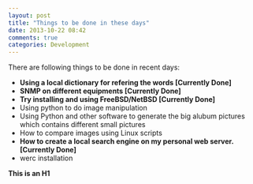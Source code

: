 ```yaml
---
layout: post
title: "Things to be done in these days"
date: 2013-10-22 08:42
comments: true
categories: Development
---
```

There are following things to be done in recent days:

+   __Using a local dictionary for refering the words 	[Currently Done]__
+   __SNMP on different equipments    [Currently Done]__
+   __Try installing and using FreeBSD/NetBSD [Currently Done]__
+   Using python to do image manipulation
+   Using Python and other software to generate the big alubum pictures which contains different small pictures
+   How to compare images using Linux scripts
+   __How to create a local search engine on my personal web server.     [Currently Done]__
+   werc installation


__This is an H1__
